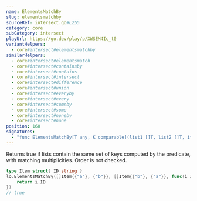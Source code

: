 ```yaml
---
name: ElementsMatchBy
slug: elementsmatchby
sourceRef: intersect.go#L255
category: core
subCategory: intersect
playUrl: https://go.dev/play/p/XWSEM4Ic_t0
variantHelpers:
  - core#intersect#elementsmatchby
similarHelpers:
  - core#intersect#elementsmatch
  - core#intersect#containsby
  - core#intersect#contains
  - core#intersect#intersect
  - core#intersect#difference
  - core#intersect#union
  - core#intersect#everyby
  - core#intersect#every
  - core#intersect#someby
  - core#intersect#some
  - core#intersect#noneby
  - core#intersect#none
position: 160
signatures:
  - "func ElementsMatchBy[T any, K comparable](list1 []T, list2 []T, iteratee func(item T) K) bool"
---
```


Returns true if lists contain the same set of keys computed by the predicate, with matching multiplicities. Order is not checked.

```go
type Item struct{ ID string }
lo.ElementsMatchBy([]Item{{"a"}, {"b"}}, []Item{{"b"}, {"a"}}, func(i Item) string {
    return i.ID
})
// true
```


